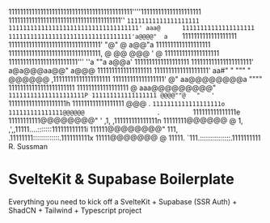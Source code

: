 1111111111111111111111111111111111111111111''''111111111111111111111
111111111111111111111111111111111111111''      `11111111111111111111
111111111111111111111111111111111111' aaa@      11111111111111111111
1111111111111111111111111111111111'a@@@@"  a    `1111111111111111111
11111111111111111111111111111111' "@" @  a@@"a   1111111111111111111
11111111111111111111111111111111,  @ @@ @@@ ' @  1111111111111111111
111111111111111111111111'''     ''a  ""a a@@a'   1111111111111111111
111111111111111111111'  a@a@@@aa@@"  a@@@        1111111111111111111
1111111111111111111' aa#" " """ "   @@@@@@     ,11111111111111111111
111111111111111111' @"   aa@@@@@@@@a """"    11111111111111111111111
111111111111111111 @  aaa@@@@@@@@@"          `111111111111111111111P
111111111111111111 @@@@""@   "   '            `11111111111111111111h
111111111111111111 @@@                  .      `1111111111111111111o
111111111111111@@@@@@                    .         `111111111111111e
11111111111@@@@@@@@"                 '  ,1,        ,111111111111111n
11111111@@@@@@ @  1,               ,',,11111....:::::::111111111111i
111111@@@@@@@@"  111,             .11111111:::::::::::::.1111111111x
11111@@@@@@@ @  11111.               `111.:::::::::::::::.1111111111
R. Sussman

# SvelteKit & Supabase Boilerplate

Everything you need to kick off a SvelteKit + Supabase (SSR Auth) + ShadCN + Tailwind + Typescript project
